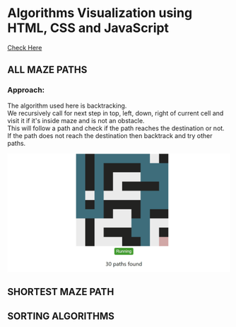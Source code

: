 # Algorithms Visualization using HTML, CSS and JavaScript

[Check Here](https://sachuverma.github.io/Algorithms-Visualization/index.html)

## ALL MAZE PATHS
<!-- ## A simple visualization of **backtracking** code [Check Here](https://sachuverma.github.io/Mazepath-Algo-Visualization/)

#### I tried making a visualization for a data structures problem where _we need to find all possible paths from top left cell to bottom right cell in a maze_.

#### I saw this [problem](https://lnkd.in/g4kYp8y) on Pepcoding resourses page. -->

### Approach:

The algorithm used here is backtracking.  
We recursively call for next step in top, left, down, right of current cell and visit it if it's inside maze and is not an obstacle.  
This will follow a path and check if the path reaches the destination or not. If the path does not reach the destination then backtrack and try other paths.

![1-Maze Path Animation](demo/maze_path.gif)

## SHORTEST MAZE PATH

## SORTING ALGORITHMS
